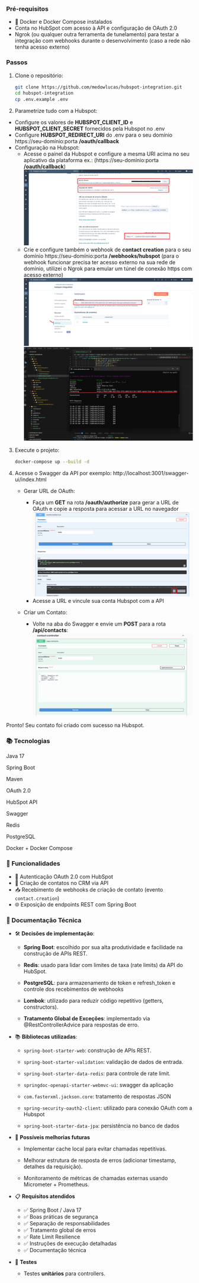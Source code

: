 ### Pré-requisitos
- 🐳 Docker e Docker Compose instalados
- Conta no HubSpot com acesso à API e configuração de OAuth 2.0
- Ngrok (ou qualquer outra ferramenta de tunelamento) para testar a integração com webhooks durante o desenvolvimento (caso a rede não tenha acesso externo)

### Passos

1. Clone o repositório:
   ```bash
   git clone https://github.com/medowlucas/hubspot-integration.git
   cd hubspot-integration
   cp .env.example .env
   ```
2. Parametrize tudo com a Hubspot:
- Configure os valores de **HUBSPOT_CLIENT_ID** e **HUBSPOT_CLIENT_SECRET** fornecidos pela Hubspot no .env
- Configure **HUBSPOT_REDIRECT_URI** do .env para o seu domínio https://seu-domínio:porta **/oauth/callback**
- Configuração na Hubspot:
   - Acesse o painel da Hubspot e configure a mesma URI acima no seu aplicativo da plataforma ex.: (https://seu-domínio:porta **/oauth/callback**)
![Aplicativo Hubspot](/images/aplicativo-hubspot.png)
   - Crie e configure também o webhook de **contact creation** para o seu domínio https://seu-domínio:porta **/webhooks/hubspot**
   (para o webhook funcionar precisa ter acesso externo na sua rede de domínio, utilizei o Ngrok para emular um túnel de conexão https com acesso externo)
![Webhook Hubspot](/images/webhook-hubspot.png)
![Túnel Ngrok](/images/tunel-ngrok.png)

3. Execute o projeto:
   ```bash
   docker-compose up --build -d
   ```

4. Acesse o Swagger da API por exemplo: http://localhost:3001/swagger-ui/index.html
   - Gerar URL de OAuth:
      - Faça um **GET** na rota **/oauth/authorize** para gerar a URL de OAuth e copie a resposta para acessar a URL no navegador 
   ![OAuth Authorize](/images/authorizeo-auth.png)
      - Acesse a URL e vincule sua conta Hubspot com a API
   
   - Criar um Contato:
      - Volte na aba do Swagger e envie um **POST** para a rota **/api/contacts**: 
   ![Contact Controller](/images/contact-controller.png)

Pronto! Seu contato foi criado com sucesso na Hubspot.
   
### 📚 Tecnologias
Java 17

Spring Boot

Maven

OAuth 2.0

HubSpot API

Swagger

Redis

PostgreSQL

Docker + Docker Compose

### 📌 Funcionalidades

- 🔐 Autenticação OAuth 2.0 com HubSpot
- 🧾 Criação de contatos no CRM via API
- 📥 Recebimento de webhooks de criação de contato (evento `contact.creation`)
- 🌐 Exposição de endpoints REST com Spring Boot

### 📖 Documentação Técnica
- 🛠️ **Decisões de implementação**:

   - **Spring Boot**: escolhido por sua alta produtividade e facilidade na construção de APIs REST.

   - **Redis**: usado para lidar com limites de taxa (rate limits) da API do HubSpot.

   - **PostgreSQL**: para armazenamento de token e refresh_token e controle dos recebimentos de webhooks

   - **Lombok**: utilizado para reduzir código repetitivo (getters, constructors).

   - **Tratamento Global de Exceções**: implementado via @RestControllerAdvice para respostas de erro.

- 📚 **Bibliotecas utilizadas**:

   - `spring-boot-starter-web`: construção de APIs REST.

   - `spring-boot-starter-validation`: validação de dados de entrada.

   - `spring-boot-starter-data-redis`: para controle de rate limit.

   - `springdoc-openapi-starter-webmvc-ui`: swagger da aplicação

   - `com.fasterxml.jackson.core`: tratamento de respostas JSON

   - `spring-security-oauth2-client`: utilizado para conexão OAuth com a Hubspot

   - `spring-boot-starter-data-jpa`: persistência no banco de dados

- 🚀 **Possíveis melhorias futuras**

   - Implementar cache local para evitar chamadas repetitivas.

   - Melhorar estrutura de resposta de erros (adicionar timestamp, detalhes da requisição).

   - Monitoramento de métricas de chamadas externas usando Micrometer + Prometheus.

- 📋 **Requisitos atendidos**

   - ✅ Spring Boot / Java 17
   - ✅ Boas práticas de segurança
   - ✅ Separação de responsabilidades
   - ✅ Tratamento global de erros
   - ✅ Rate Limit Resilience
   - ✅ Instruções de execução detalhadas
   - ✅ Documentação técnica

- 🧪 **Testes**

   - Testes **unitários** para controllers.
